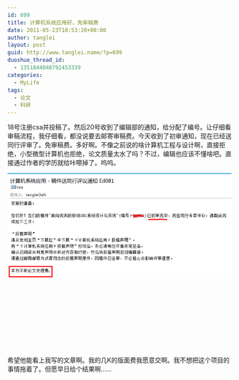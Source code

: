 ```yaml
---
id: 699
title: 计算机系统应用好，免审稿费
date: 2011-05-23T18:53:20+00:00
author: tanglei
layout: post
guid: http://www.tanglei.name/?p=699
duoshuo_thread_id:
  - 1351844048792453339
categories:
  - MyLife
tags:
  - 论文
  - 科研
---
```

18号注册csa并投稿了。然后20号收到了编辑部的通知，给分配了编号。让仔细看审稿流程，我仔细看，都没说要去邮寄审稿费。今天收到了初审通知，现在已经送同行评审了。免审稿费。多好啊。不像之前说的啥计算机工程与设计啊，直接拒绝，小型微型计算机也拒绝，论文质量太水了吗？不过，编辑也应该不懂啥吧。直接通过作者的学历就给咔嚓掉了。呜呜。

[<img class="alignleft size-medium wp-image-700" title="csa" src="/wp-content/uploads/2011/05/csa.png" alt="论文计算机系统应用"  />](/wp-content/uploads/2011/05/csa.png)

&nbsp;

&nbsp;

&nbsp;

&nbsp;

&nbsp;

希望他能看上我写的文章啊。我的几K的版面费我愿意交啊。我不想把这个项目的事情拖着了。但愿早日给个结果啊……

&nbsp;

